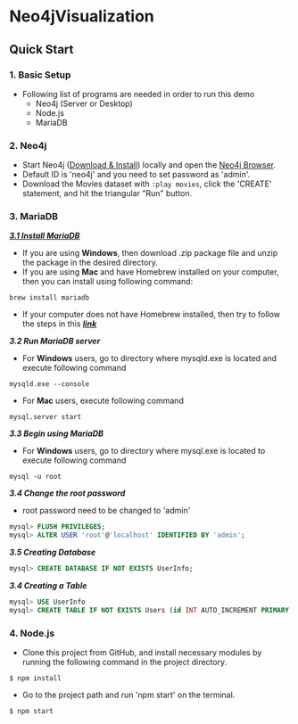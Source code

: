 # Neo4jVisualization

## Quick Start
### 1. Basic Setup
* Following list of programs are needed in order to run this demo
    * Neo4j (Server or Desktop)
    * Node.js
    * MariaDB

### 2. Neo4j
* Start Neo4j ([Download & Install](http://neo4j.com/download)) locally and open the [Neo4j Browser](http://localhost:7474).
* Default ID is 'neo4j' and you need to set password as 'admin'.
* Download the Movies dataset with `:play movies`, click the 'CREATE' statement, and hit the triangular "Run" button.

### 3. MariaDB

[***3.1 Install MariaDB***](https://downloads.mariadb.org/mariadb/10.3.8/)

* If you are using __Windows__, then download .zip package file and unzip the package in the desired directory.
* If you are using __Mac__ and have Homebrew installed on your computer, then you can install using following command:

```
brew install mariadb
```
* If your computer does not have Homebrew installed, then try to follow the steps in this [***link***](https://mariadb.com/kb/en/library/installing-mariadb-server-pkg-packages-on-macos/)

***3.2 Run MariaDB server***

* For __Windows__ users, go to directory where mysqld.exe is located and execute following command

```
mysqld.exe --console
```

* For __Mac__ users, execute following command

```
mysql.server start
```

***3.3 Begin using MariaDB***

* For __Windows__ users, go to directory where mysql.exe is located to execute following command

```
mysql -u root
```

***3.4 Change the root password***
* root password need to be changed to 'admin'

```sql
mysql> FLUSH PRIVILEGES;
mysql> ALTER USER 'root'@'localhost' IDENTIFIED BY 'admin';
```
***3.5 Creating Database***
```sql
mysql> CREATE DATABASE IF NOT EXISTS UserInfo;
```

***3.4 Creating a Table***
```sql
mysql> USE UserInfo
mysql> CREATE TABLE IF NOT EXISTS Users (id INT AUTO_INCREMENT PRIMARY KEY, profileid VARCHAR(30), token VARCHAR(200), email VARCHAR(30), password VARCHAR(100));
```

### 4. Node.js
* Clone this project from GitHub, and install necessary modules by running the following command in the project directory.
```
$ npm install
```
* Go to the project path and run 'npm start' on the terminal.

```
$ npm start
```